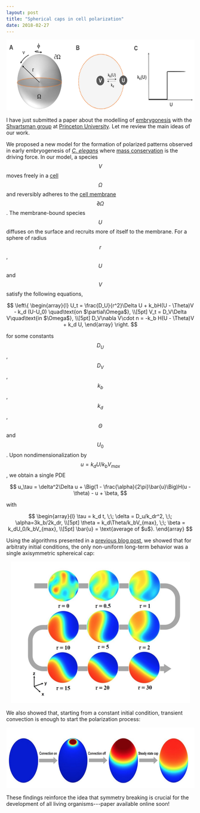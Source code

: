 ```yaml
---
layout: post
title: "Spherical caps in cell polarization"
date: 2018-02-27
---
```


<div style="text-align: center;">
	<img src="/blog/sphericalcaps1.png" style="width:614px;height:190px;">
</div>

I have just submitted a paper about the modelling of 
<a href="https://en.wikipedia.org/wiki/Embryogenesis">embrygonesis</a> with the
<a href="http://shvartsmanlab.com">Shvartsman group</a> at 
<a href="http://www.princeton.edu">Princeton University</a>.
Let me review the main ideas of our work.

We proposed a new model for the formation of polarized patterns observed in
early embryogenesis of 
<a href="https://en.wikipedia.org/wiki/Caenorhabditis_elegans"> <i>C. elegans</i></a> 
where <a href="http://en.wikipedia.org/wiki/Conservation_of_mass">mass conservation</a> 
is the driving force.
In our model, a species $$V$$ moves freely in a <a href="http://en.wikipedia.org/wiki/Cell_(biology)">cell</a> 
$$\Omega$$ and reversibly adheres to the <a href="http://en.wikipedia.org/wiki/Cell_membrane">cell membrane</a> 
$$\partial\Omega$$. 
The membrane-bound species $$U$$ diffuses on the surface and recruits
more of itself to the membrane.
For a sphere of radius $$r$$, $$U$$ and $$V$$ satisfy the following equations,

$$
\left\{
\begin{array}{l}
U_t = \frac{D_U}{r^2}\Delta U + k_bH(U - \Theta)V - k_d (U-U_0)
\quad\text{on $\partial\Omega$}, \\[5pt]
V_t = D_V\Delta V\quad\text{in $\Omega$}, \\[5pt]
D_V\nabla V\cdot n = -k_b H(U - \Theta)V + k_d U,
\end{array}
\right. 
$$

for some constants $$D_U$$, $$D_V$$, $$k_b$$, $$k_d$$, $$\Theta$$ and $$U_0$$.
Upon nondimensionalization by $$u=k_dU/k_bV_{max}$$, we obtain a single PDE

$$
u_\tau = \delta^2\Delta u + \Big(1 - \frac{\alpha}{2\pi}\bar{u}\Big)H(u - \theta) - u + \beta,
$$

with

$$
\begin{array}{l}
\tau = k_d t, 
\;\; \delta = D_u/k_dr^2, 
\;\; \alpha=3k_b/2k_dr, \\[5pt]
\theta = k_d\Theta/k_bV_{max},
\;\; \beta = k_dU_0/k_bV_{max}, \\[5pt]
\bar{u} = \text{average of $u$}.
\end{array}
$$

Using the algorithms presented in a 
<a href="http://localhost:4000/blog/2017/10/26/pdes-sphere">previous blog post</a>,
we showed that for arbitraty initial conditions, the only non-uniform long-term
behavior was a single axisymmetric sphereical cap:

<div style="text-align: center;">
	<img src="/blog/sphericalcaps2.jpg" style="width:480px;height:380px;">
</div>

We also showed that, starting from a constant initial condition, transient
convection is enough to start the polarization process:

<div style="text-align: center;">
	<img src="/blog/sphericalcaps3.jpg" style="width:765px;height:161.5px;">
</div>

These findings reinforce the idea that symmetry breaking is crucial for 
the development of all living organisms---paper available online soon!